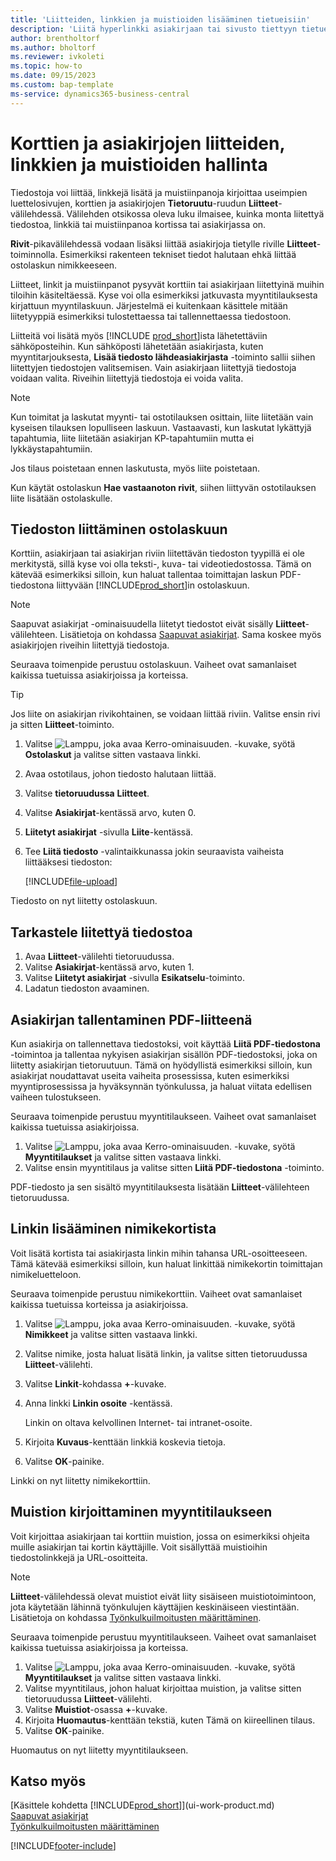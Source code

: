 ```yaml
---
title: 'Liitteiden, linkkien ja muistioiden lisääminen tietueisiin'
description: 'Liitä hyperlinkki asiakirjaan tai sivusto tiettyyn tietueeseen, kuten asiakkaaseen tai asiakirjaan.'
author: brentholtorf
ms.author: bholtorf
ms.reviewer: ivkoleti
ms.topic: how-to
ms.date: 09/15/2023
ms.custom: bap-template
ms-service: dynamics365-business-central
---
```

# <a name="manage-attachments-links-and-notes-on-cards-and-documents"></a>Korttien ja asiakirjojen liitteiden, linkkien ja muistioiden hallinta

Tiedostoja voi liittää, linkkejä lisätä ja muistiinpanoja kirjoittaa useimpien luettelosivujen, korttien ja asiakirjojen **Tietoruutu**-ruudun **Liitteet**-välilehdessä. Välilehden otsikossa oleva luku ilmaisee, kuinka monta liitettyä tiedostoa, linkkiä tai muistiinpanoa kortissa tai asiakirjassa on.

**Rivit**-pikavälilehdessä vodaan lisäksi liittää asiakirjoja tietylle riville **Liitteet**-toiminnolla. Esimerkiksi rakenteen tekniset tiedot halutaan ehkä liittää ostolaskun nimikkeeseen.

Liitteet, linkit ja muistiinpanot pysyvät korttiin tai asiakirjaan liitettyinä muihin tiloihin käsiteltäessä. Kyse voi olla esimerkiksi jatkuvasta myyntitilauksesta kirjattuun myyntilaskuun. Järjestelmä ei kuitenkaan käsittele mitään liitetyyppiä esimerkiksi tulostettaessa tai tallennettaessa tiedostoon.

Liitteitä voi lisätä myös [!INCLUDE [prod_short](includes/prod_short.md)]ista lähetettäviin sähköposteihin. Kun sähköposti lähetetään asiakirjasta, kuten myyntitarjouksesta, **Lisää tiedosto lähdeasiakirjasta** -toiminto sallii siihen liitettyjen tiedostojen valitsemisen. Vain asiakirjaan liitettyjä tiedostoja voidaan valita. Riveihin liitettyjä tiedostoja ei voida valita.

> [!NOTE]
> Kun toimitat ja laskutat myynti- tai ostotilauksen osittain, liite liitetään vain kyseisen tilauksen lopulliseen laskuun. Vastaavasti, kun laskutat lykättyjä tapahtumia, liite liitetään asiakirjan KP-tapahtumiin mutta ei lykkäystapahtumiin.
>
> Jos tilaus poistetaan ennen laskutusta, myös liite poistetaan.
>
> Kun käytät ostolaskun **Hae vastaanoton rivit**, siihen liittyvän ostotilauksen liite lisätään ostolaskulle.

## <a name="to-attach-a-file-to-a-purchase-invoice"></a>Tiedoston liittäminen ostolaskuun

Korttiin, asiakirjaan tai asiakirjan riviin liitettävän tiedoston tyypillä ei ole merkitystä, sillä kyse voi olla teksti-, kuva- tai videotiedostossa. Tämä on kätevää esimerkiksi silloin, kun haluat tallentaa toimittajan laskun PDF-tiedostona liittyvään [!INCLUDE[prod_short](includes/prod_short.md)]in ostolaskuun.

> [!NOTE]
> Saapuvat asiakirjat -ominaisuudella liitetyt tiedostot eivät sisälly **Liitteet**-välilehteen. Lisätietoja on kohdassa [Saapuvat asiakirjat](across-income-documents.md). Sama koskee myös asiakirjojen riveihin liitettyjä tiedostoja.

Seuraava toimenpide perustuu ostolaskuun. Vaiheet ovat samanlaiset kaikissa tuetuissa asiakirjoissa ja korteissa.

> [!TIP]
> Jos liite on asiakirjan rivikohtainen, se voidaan liittää riviin. Valitse ensin rivi ja sitten **Liitteet**-toiminto.

1. Valitse ![Lamppu, joka avaa Kerro-ominaisuuden.](media/ui-search/search_small.png "Kerro, mitä haluat tehdä") -kuvake, syötä **Ostolaskut** ja valitse sitten vastaava linkki.
2. Avaa ostotilaus, johon tiedosto halutaan liittää.
3. Valitse **tietoruudussa** **Liitteet**.
4. Valitse **Asiakirjat**-kentässä arvo, kuten 0.
5. **Liitetyt asiakirjat** -sivulla **Liite**-kentässä.
6. Tee **Liitä tiedosto** -valintaikkunassa jokin seuraavista vaiheista liittääksesi tiedoston:

   [!INCLUDE[file-upload](includes/file-upload.md)]

Tiedosto on nyt liitetty ostolaskuun.

## <a name="to-view-an-attached-file"></a>Tarkastele liitettyä tiedostoa

1. Avaa **Liitteet**-välilehti tietoruudussa.
2. Valitse **Asiakirjat**-kentässä arvo, kuten 1.
3. Valitse **Liitetyt asiakirjat** -sivulla **Esikatselu**-toiminto.
4. Ladatun tiedoston avaaminen.

## <a name="to-save-a-document-as-a-pdf-attachment"></a>Asiakirjan tallentaminen PDF-liitteenä

Kun asiakirja on tallennettava tiedostoksi, voit käyttää **Liitä PDF-tiedostona** -toimintoa ja tallentaa nykyisen asiakirjan sisällön PDF-tiedostoksi, joka on liitetty asiakirjan tietoruutuun. Tämä on hyödyllistä esimerkiksi silloin, kun asiakirjat noudattavat useita vaiheita prosessissa, kuten esimerkiksi myyntiprosessissa ja hyväksynnän työnkulussa, ja haluat viitata edellisen vaiheen tulostukseen.

Seuraava toimenpide perustuu myyntitilaukseen. Vaiheet ovat samanlaiset kaikissa tuetuissa asiakirjoissa.

1. Valitse ![Lamppu, joka avaa Kerro-ominaisuuden.](media/ui-search/search_small.png "Kerro, mitä haluat tehdä") -kuvake, syötä **Myyntitilaukset** ja valitse sitten vastaava linkki.
2. Valitse ensin myyntitilaus ja valitse sitten **Liitä PDF-tiedostona** -toiminto.

PDF-tiedosto ja sen sisältö myyntitilauksesta lisätään **Liitteet**-välilehteen tietoruudussa.

## <a name="to-add-a-link-from-an-item-card"></a>Linkin lisääminen nimikekortista

Voit lisätä kortista tai asiakirjasta linkin mihin tahansa URL-osoitteeseen. Tämä kätevää esimerkiksi silloin, kun haluat linkittää nimikekortin toimittajan nimikeluetteloon.

Seuraava toimenpide perustuu nimikekorttiin. Vaiheet ovat samanlaiset kaikissa tuetuissa korteissa ja asiakirjoissa.

1. Valitse ![Lamppu, joka avaa Kerro-ominaisuuden.](media/ui-search/search_small.png "Kerro, mitä haluat tehdä") -kuvake, syötä **Nimikkeet** ja valitse sitten vastaava linkki.
2. Valitse nimike, josta haluat lisätä linkin, ja valitse sitten tietoruudussa **Liitteet**-välilehti.
3. Valitse **Linkit**-kohdassa **+**-kuvake.
4. Anna linkki **Linkin osoite** -kentässä.

    Linkin on oltava kelvollinen Internet- tai intranet-osoite.

5. Kirjoita **Kuvaus**-kenttään linkkiä koskevia tietoja.  
6. Valitse **OK**-painike.

Linkki on nyt liitetty nimikekorttiin.  

## <a name="to-write-a-note-on-a-sales-order"></a>Muistion kirjoittaminen myyntitilaukseen

Voit kirjoittaa asiakirjaan tai korttiin muistion, jossa on esimerkiksi ohjeita muille asiakirjan tai kortin käyttäjille. Voit sisällyttää muistioihin tiedostolinkkejä ja URL-osoitteita.

> [!NOTE]
> **Liitteet**-välilehdessä olevat muistiot eivät liity sisäiseen muistiotoimintoon, jota käytetään lähinnä työnkulujen käyttäjien keskinäiseen viestintään. Lisätietoja on kohdassa [Työnkulkuilmoitusten määrittäminen](across-setting-up-workflow-notifications.md).

Seuraava toimenpide perustuu myyntitilaukseen. Vaiheet ovat samanlaiset kaikissa tuetuissa asiakirjoissa ja korteissa.

1. Valitse ![Lamppu, joka avaa Kerro-ominaisuuden.](media/ui-search/search_small.png "Kerro, mitä haluat tehdä") -kuvake, syötä **Myyntitilaukset** ja valitse sitten vastaava linkki.
2. Valitse myyntitilaus, johon haluat kirjoittaa muistion, ja valitse sitten tietoruudussa **Liitteet**-välilehti.
3. Valitse **Muistiot**-osassa **+**-kuvake.
4. Kirjoita **Huomautus**-kenttään tekstiä, kuten Tämä on kiireellinen tilaus.
5. Valitse **OK**-painike.

Huomautus on nyt liitetty myyntitilaukseen.

## <a name="see-also"></a>Katso myös
[Käsittele kohdetta [!INCLUDE[prod_short](includes/prod_short.md)]](ui-work-product.md)  
[Saapuvat asiakirjat](across-income-documents.md)  
[Työnkulkuilmoitusten määrittäminen](across-setting-up-workflow-notifications.md)  


[!INCLUDE[footer-include](includes/footer-banner.md)]
